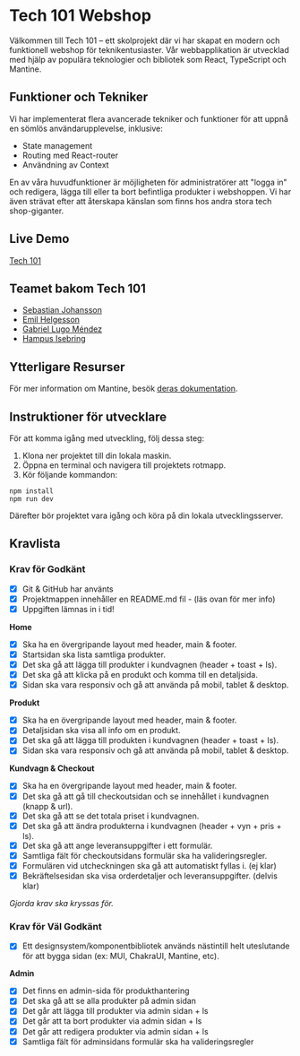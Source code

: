 # Tech 101 Webshop

Välkommen till Tech 101 – ett skolprojekt där vi har skapat en modern och funktionell webshop för teknikentusiaster. Vår webbapplikation är utvecklad med hjälp av populära teknologier och bibliotek som React, TypeScript och Mantine.

## Funktioner och Tekniker

Vi har implementerat flera avancerade tekniker och funktioner för att uppnå en sömlös användarupplevelse, inklusive:

- State management
- Routing med React-router
- Användning av Context

En av våra huvudfunktioner är möjligheten för administratörer att "logga in" och redigera, lägga till eller ta bort befintliga produkter i webshoppen. Vi har även strävat efter att återskapa känslan som finns hos andra stora tech shop-giganter.

## Live Demo
[Tech 101](https://tech-101-webshop.netlify.app/)

## Teamet bakom Tech 101

- [Sebastian Johansson](https://github.com/Sebastianjohansson123)
- [Emil Helgesson](https://github.com/Emil-Helge)
- [Gabriel Lugo Méndez](https://github.com/gabriel-lugo)
- [Hampus Isebring](https://github.com/Isebring)

## Ytterligare Resurser

För mer information om Mantine, besök [deras dokumentation](https://mantine.dev/pages/getting-started/).

## Instruktioner för utvecklare

För att komma igång med utveckling, följ dessa steg:

1. Klona ner projektet till din lokala maskin.
2. Öppna en terminal och navigera till projektets rotmapp.
3. Kör följande kommandon:

`npm install` <Br/>
`npm run dev`

Därefter bör projektet vara igång och köra på din lokala utvecklingsserver.

## Kravlista

### Krav för Godkänt

- [x] Git & GitHub har använts
- [x] Projektmappen innehåller en README.md fil - (läs ovan för mer info)
- [x] Uppgiften lämnas in i tid!

**Home**

- [x] Ska ha en övergripande layout med header, main & footer.
- [x] Startsidan ska lista samtliga produkter.
- [x] Det ska gå att lägga till produkter i kundvagnen (header + toast + ls).
- [x] Det ska gå att klicka på en produkt och komma till en detaljsida.
- [x] Sidan ska vara responsiv och gå att använda på mobil, tablet & desktop.

**Produkt**

- [x] Ska ha en övergripande layout med header, main & footer.
- [x] Detaljsidan ska visa all info om en produkt.
- [x] Det ska gå att lägga till produkten i kundvagnen (header + toast + ls).
- [x] Sidan ska vara responsiv och gå att använda på mobil, tablet & desktop.

**Kundvagn & Checkout**

- [x] Ska ha en övergripande layout med header, main & footer.
- [x] Det ska gå att gå till checkoutsidan och se innehållet i kundvagnen (knapp & url).
- [x] Det ska gå att se det totala priset i kundvagnen.
- [x] Det ska gå att ändra produkterna i kundvagnen (header + vyn + pris + ls).
- [x] Det ska gå att ange leveransuppgifter i ett formulär.
- [x] Samtliga fält för checkoutsidans formulär ska ha valideringsregler.
- [x] Formulären vid utcheckningen ska gå att automatiskt fyllas i. (ej klar)
- [x] Bekräftelsesidan ska visa orderdetaljer och leveransuppgifter. (delvis klar)

_Gjorda krav ska kryssas för._

### Krav för Väl Godkänt

- [x] Ett designsystem/komponentbibliotek används nästintill helt uteslutande för att bygga sidan (ex: MUI, ChakraUI, Mantine, etc).

**Admin**

- [x] Det finns en admin-sida för produkthantering
- [x] Det ska gå att se alla produkter på admin sidan
- [x] Det går att lägga till produkter via admin sidan + ls
- [x] Det går att ta bort produkter via admin sidan + ls
- [x] Det går att redigera produkter via admin sidan + ls
- [x] Samtliga fält för adminsidans formulär ska ha valideringsregler
